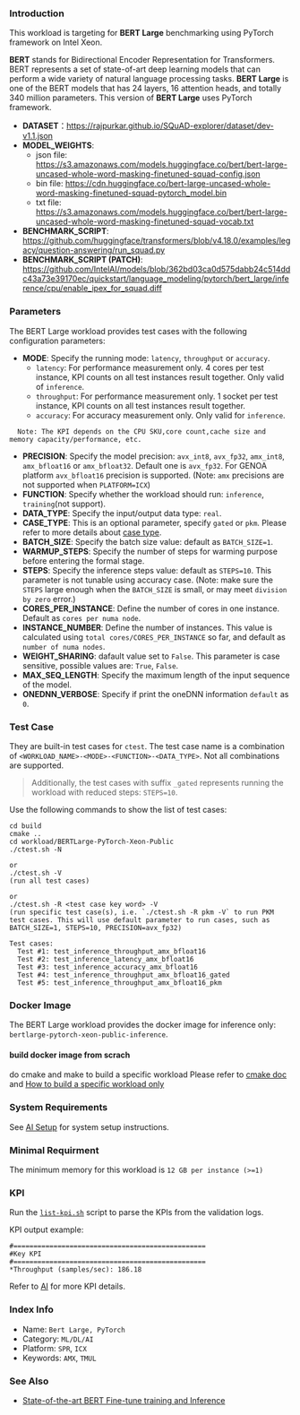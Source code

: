 
### Introduction

This workload is targeting for **BERT Large** benchmarking using PyTorch framework on Intel Xeon.

**BERT** stands for Bidirectional Encoder Representation for Transformers. BERT represents a set of state-of-art deep learning models that can perform a wide variety of natural language processing tasks. **BERT Large** is one of the BERT models that has 24 layers, 16 attention heads, and totally 340 million parameters. This version of **BERT Large** uses PyTorch framework.

- **DATASET**：https://rajpurkar.github.io/SQuAD-explorer/dataset/dev-v1.1.json
- **MODEL_WEIGHTS**:
  * json file: https://s3.amazonaws.com/models.huggingface.co/bert/bert-large-uncased-whole-word-masking-finetuned-squad-config.json
  * bin file: https://cdn.huggingface.co/bert-large-uncased-whole-word-masking-finetuned-squad-pytorch_model.bin
  * txt file: https://s3.amazonaws.com/models.huggingface.co/bert/bert-large-uncased-whole-word-masking-finetuned-squad-vocab.txt
- **BENCHMARK_SCRIPT**: https://github.com/huggingface/transformers/blob/v4.18.0/examples/legacy/question-answering/run_squad.py
- **BENCHMARK_SCRIPT (PATCH)**: https://github.com/IntelAI/models/blob/362bd03ca0d575dabb24c514ddc43a73e39170ec/quickstart/language_modeling/pytorch/bert_large/inference/cpu/enable_ipex_for_squad.diff


### Parameters

The BERT Large workload provides test cases with the following configuration parameters:
- **MODE**: Specify the running mode: `latency`, `throughput` or `accuracy`.  
  * `latency`: For performance measurement only. 4 cores per test instance, KPI counts on all test instances result together. Only valid of `inference`.
  * `throughput`: For performance measurement only. 1 socket per test instance, KPI counts on all test instances result together.
  * `accuracy`: For accuracy measurement only. Only valid for `inference`.
```
  Note: The KPI depends on the CPU SKU,core count,cache size and memory capacity/performance, etc.
```
- **PRECISION**: Specify the model precision: `avx_int8`, `avx_fp32`, `amx_int8`, `amx_bfloat16` or `amx_bfloat32`. Default one is `avx_fp32`. For GENOA platform `avx_bfloat16` precision is supported. (Note: `amx` precisions are not supported when `PLATFORM=ICX`) 
- **FUNCTION**: Specify whether the workload should run: `inference`, `training`(not support).
- **DATA_TYPE**: Specify the input/output data type: `real`. 
- **CASE_TYPE**: This is an optional parameter, specify `gated` or `pkm`.  Please refer to more details about [case type](../../doc/user-guide/executing-workload/testcase.md).
- **BATCH_SIZE**: Specify the batch size value: default as `BATCH_SIZE=1`.
- **WARMUP_STEPS**: Specify the number of steps for warming purpose before entering the formal stage.
- **STEPS**: Specify the inference steps value: default as `STEPS=10`. This parameter is not tunable using accuracy case. (Note: make sure the `STEPS` large enough when the `BATCH_SIZE` is small, or may meet `division by zero` error.)
- **CORES_PER_INSTANCE**: Define the number of cores in one instance. Default as `cores per numa node`.
- **INSTANCE_NUMBER**: Define the number of instances. This value is calculated using `total cores/CORES_PER_INSTANCE` so far, and default as `number of numa nodes`.
- **WEIGHT_SHARING**: dafault value set to `False`. This parameter is case sensitive, possible values are: `True`, `False`.
- **MAX_SEQ_LENGTH**: Specify the maximum length of the input sequence of the model.
- **ONEDNN_VERBOSE**: Specify if print the oneDNN information `default` as `0`.

### Test Case

They are built-in test cases for `ctest`. The test case name is a combination of `<WORKLOAD_NAME>-<MODE>-<FUNCTION>-<DATA_TYPE>`. Not all combinations are supported.

> Additionally, the test cases with suffix `_gated` represents running the workload with reduced steps: `STEPS=10`.  

Use the following commands to show the list of test cases:  
```
cd build
cmake ..
cd workload/BERTLarge-PyTorch-Xeon-Public
./ctest.sh -N

or 
./ctest.sh -V 
(run all test cases)

or
./ctest.sh -R <test case key word> -V 
(run specific test case(s), i.e. `./ctest.sh -R pkm -V` to run PKM test cases. This will use default parameter to run cases, such as BATCH_SIZE=1, STEPS=10, PRECISION=avx_fp32)

Test cases:
  Test #1: test_inference_throughput_amx_bfloat16
  Test #2: test_inference_latency_amx_bfloat16
  Test #3: test_inference_accuracy_amx_bfloat16
  Test #4: test_inference_throughput_amx_bfloat16_gated
  Test #5: test_inference_throughput_amx_bfloat16_pkm
```

### Docker Image

The BERT Large workload provides the docker image for inference only: `bertlarge-pytorch-xeon-public-inference`. 

#### build docker image from scrach
do cmake and make to build a specific workload
Please refer to [cmake doc](../../doc/user-guide/executing-workload/cmake.md) and [How to build a specific workload only](https://github.com/intel-innersource/applications.benchmarking.benchmark.platform-hero-features/wiki/FAQ)

### System Requirements

See [AI Setup](../../doc/user-guide/preparing-infrastructure/setup-ai.md) for system setup instructions.

 

### Minimal Requirment

The minimum memory for this workload is `12 GB per instance (>=1)`

### KPI

Run the [`list-kpi.sh`](../../doc/user-guide/executing-workload/ctest.md#list-kpish) script to parse the KPIs from the validation logs.

KPI output example:
```
#================================================
#Key KPI
#================================================
*Throughput (samples/sec): 186.18
```
Refer to [AI](../../doc/user-guide/preparing-infrastructure/setup-ai.md) for more KPI details.

### Index Info
- Name: `Bert Large, PyTorch`  
- Category: `ML/DL/AI`  
- Platform: `SPR`, `ICX`
- Keywords: `AMX`, `TMUL`  

### See Also
- [State-of-the-art BERT Fine-tune training and Inference](https://intel.github.io/stacks/dlrs/bert-performance.html)